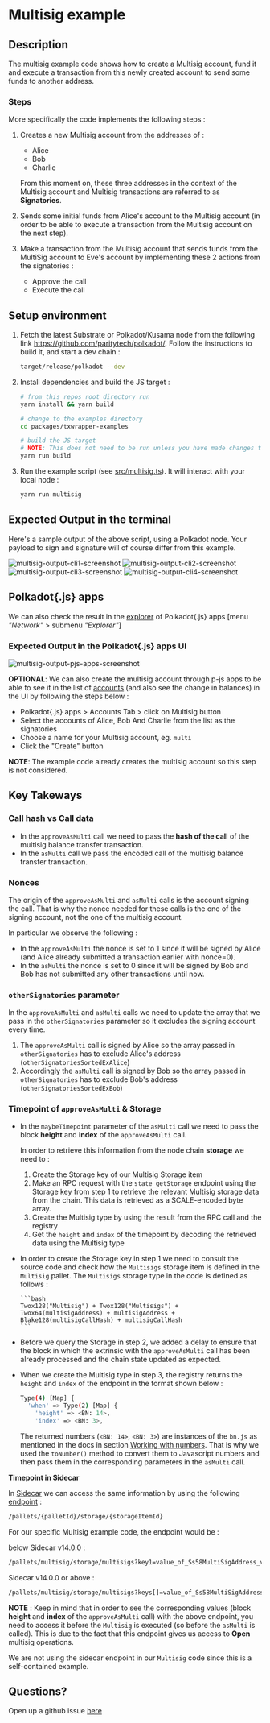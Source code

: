 # Multisig example

## Description
The multisig example code shows how to create a Multisig account, fund it and execute a transaction from this newly created account to send some funds to another address.

### Steps
More specifically the code implements the following steps :
1. Creates a new Multisig account from the addresses of :
   - Alice
   - Bob 
   - Charlie
   
   From this moment on, these three addresses in the context of the Multisig account and Multisig transactions are referred to as **Signatories**.
2. Sends some initial funds from Alice's account to the Multisig account (in order to be able to execute a transaction from the Multisig account on the next step).
3. Make a transaction from the Multisig account that sends funds from the MultiSig account to Eve's account by implementing these 2 actions from the signatories :
   - Approve the call
   - Execute the call

## Setup environment

1) Fetch the latest Substrate or Polkadot/Kusama node from the following link https://github.com/paritytech/polkadot/. Follow the instructions to build it, and start a dev chain :

    ```bash
    target/release/polkadot --dev
    ```

2) Install dependencies and build the JS target :

    ```bash
    # from this repos root directory run
    yarn install && yarn build

    # change to the examples directory
    cd packages/txwrapper-examples

    # build the JS target
    # NOTE: This does not need to be run unless you have made changes to the example as the package will already be built via the command that ran from the root directory above.
    yarn run build
    ```

3) Run the example script (see [src/multisig.ts](src/multisig.ts)). It will interact with your local node :

    ```bash
    yarn run multisig
    ```

## Expected Output in the terminal

Here's a sample output of the above script, using a Polkadot node. Your payload to sign and signature will of course differ from this example.

![multisig-output-cli1-screenshot](images/multisig-output-cli1.png)
![multisig-output-cli2-screenshot](images/multisig-output-cli2.png)
![multisig-output-cli3-screenshot](images/multisig-output-cli3.png)
![multisig-output-cli4-screenshot](images/multisig-output-cli4.png)


## Polkadot{.js} apps

We can also check the result in the [explorer](https://polkadot.js.org/apps/?rpc=ws%3A%2F%2F127.0.0.1%3A9944#/explorer) of Polkadot{.js} apps  [menu <em>"Network"</em> > submenu <em>"Explorer"</em>]

### Expected Output in the Polkadot{.js} apps UI

![multisig-output-pjs-apps-screenshot](images/multisig-output-pjs-apps.png)

**OPTIONAL**: We can also create the multisig account through p-js apps to be able to see it in the list of [accounts](https://polkadot.js.org/apps/?rpc=ws%3A%2F%2F127.0.0.1%3A9944#/accounts) (and also see the change in balances) in the UI by following the steps below :
- Polkadot{.js} apps > Accounts Tab > click on Multisig button
- Select the accounts of Alice, Bob And Charlie from the list as the signatories
- Choose a name for your Multisig account, eg. `multi`
- Click the "Create" button

**NOTE**: The example code already creates the multisig account so this step is not considered.


## Key Takeways
 
### Call hash vs Call data
- In the `approveAsMulti` call we need to pass the **hash of the call** of the multisig balance transfer transaction.
- In the `asMulti` call we pass the encoded call of the multisig balance transfer transaction.

### Nonces
The origin of the `approveAsMulti` and `asMulti` calls is the account signing the call. That is why the nonce needed for these calls is the one of the signing account, not the one of the multisig account.

In particular we observe the following :
- In the `approveAsMulti` the nonce is set to 1 since it will be signed by Alice (and Alice already submitted a transaction earlier with nonce=0).
- In the `asMulti` the nonce is set to 0 since it will be signed by Bob and Bob has not submitted any other transactions until now.

### `otherSignatories` parameter
In the `approveAsMulti` and `asMulti` calls we need to update the array that we pass in the `otherSignatories` parameter so it excludes the signing account every time. 
1. The `approveAsMulti` call is signed by Alice so the array passed in `otherSignatories` has to exclude Alice's address (`otherSignatoriesSortedExAlice`)
2. Accordingly the `asMulti` call is signed by Bob so the array passed in `otherSignatories` has to exclude Bob's address (`otherSignatoriesSortedExBob`)

### Timepoint of `approveAsMulti` & Storage
- In the `maybeTimepoint` parameter of the `asMulti` call we need to pass the block **height** and **index** of the `approveAsMulti` call. 

  In order to retrieve this information from the node chain **storage** we need to :
  1. Create the Storage key of our Multisig Storage item
  2. Make an RPC request with the `state_getStorage` endpoint using the Storage key from step 1 to retrieve the relevant Multisig storage data from the chain. This data is retrieved as a SCALE-encoded byte array.
  3. Create the Multisig type by using the result from the RPC call and the registry
  4. Get the `height` and `index` of the timepoint by decoding the retrieved data using the Multisig type

- In order to create the Storage key in step 1 we need to consult the source code and check how the `Multisigs` storage item is defined in the `Multisig` pallet. The `Multisigs` storage type in the code is defined as follows :
	
      ```bash
      Twox128("Multisig") + Twox128("Multisigs") + Twox64(multisigAddress) + multisigAddress + Blake128(multisigCallHash) + multisigCallHash
      ```

- Before we query the Storage in step 2, we added a delay to ensure that the block in which the extrinsic with the `approveAsMulti` call has been already processed and the chain state updated as expected.

- When we create the Multisig type in step 3, the registry returns the `height` and `index` of the endpoint in the format shown below :

    ```bash
    Type(4) [Map] {
      'when' => Type(2) [Map] {
        'height' => <BN: 14>,
        'index' => <BN: 3>,
    ```

  The returned numbers (`<BN: 14>`, `<BN: 3>`) are instances of the `bn.js` as mentioned in the docs in section [Working with numbers](https://polkadot.js.org/docs/api/start/types.basics/#working-with-numbers). That is why we used the `toNumber()` method to convert them to Javascript numbers and then pass them in the corresponding parameters in the `asMulti` call.

**Timepoint in Sidecar**

In [Sidecar](https://github.com/paritytech/substrate-api-sidecar) we can access the same information by using the following [endpoint](https://paritytech.github.io/substrate-api-sidecar/dist/) :

  ```bash
  /pallets/{palletId}/storage/{storageItemId}
  ```

  For our specific Multisig example code, the endpoint would be :

  below Sidecar v14.0.0 :
  ```bash
  /pallets/multisig/storage/multisigs?key1=value_of_Ss58MultiSigAddress_variable&key2=value_of_callTxHashMulti_variable
  ```
  Sidecar v14.0.0 or above :
  ```bash
  /pallets/multisig/storage/multisigs?keys[]=value_of_Ss58MultiSigAddress_variable&keys[]=value_of_callTxHashMulti_variable
  ```

  **NOTE** : Keep in mind that in order to see the corresponding values (block **height** and **index** of the `approveAsMulti` call) with the above endpoint, you need to access it before the `Multisig` is executed (so before the `asMulti` is called). This is due to the fact that this endpoint gives us access to **Open** multisig operations.

  We are not using the sidecar endpoint in our `Multisig` code since this is a  self-contained example.

## Questions?

Open up a github issue [here](https://github.com/paritytech/txwrapper-core/issues)
